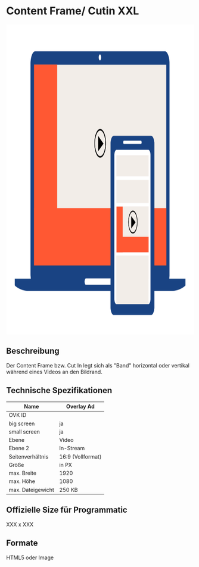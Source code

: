 # Content Frame/ Cutin XXL
<img width="1250" height="833" alt="OVK_WF_Video_Content_Frame_02 (002)" src="https://github.com/BVDW-org/ovk-docusaurus/blob/main/ovk/static/img/formats/OVK_WF_Video_Content_Frame_02.png?raw=true" />


## Beschreibung
Der Content Frame bzw. Cut In legt sich als "Band" horizontal oder vertikal während eines Videos an den Bildrand.

## Technische Spezifikationen

| Name            | Overlay Ad     |
|-----------------|----------------|
| OVK ID          |                |
| big screen      | ja             |
| small screen    | ja             |
| Ebene           | Video          |
| Ebene 2         | In-Stream      |
| Seitenverhältnis| 16:9 (Vollformat)|
| Größe           | in PX          |
| max. Breite     | 1920           |
| max. Höhe       | 1080           |
| max. Dateigewicht| 250 KB        |


## Offizielle Size für Programmatic
XXX x XXX


## Formate
HTML5 oder Image

